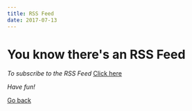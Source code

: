 ```yaml
---
title: RSS Feed
date: 2017-07-13
---
```


# You know there's an RSS Feed
*To subscribe to the RSS Feed* 
[Click here](https://mufana.github.io/blog/atom.xml)

*Have fun!*

[Go back](https://mufana.github.io/blog)

